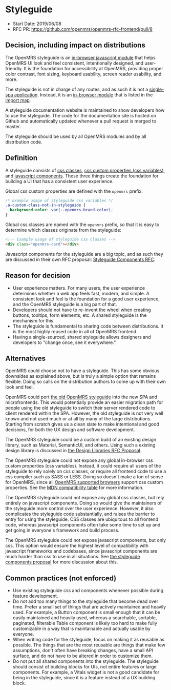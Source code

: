 # Styleguide
- Start Date: 2019/06/08
- RFC PR: https://github.com/openmrs/openmrs-rfc-frontend/pull/8

## Decision, including impact on distributions
The OpenMRS styleguide is an [in-browser javascript module](/text/0002-modules.md) that helps OpenMRS UI
look and feel consistent, intentionally designed, and user-friendly. It is the foundation for accessibility
at OpenMRS, providing proper color contrast, font sizing, keyboard usability, screen reader usability,
and more.

The styleguide is not in charge of any routes, and as such it is not a
[single-spa application](https://single-spa.js.org/docs/building-applications.html). Instead, it is an
[in-browser module](/text/0002-modules.md) that is listed in the [import map](/text/0004-import-maps.md).

A styleguide documentation website is maintained to show developers how to use the styleguide. The code for the
documentation site is hosted on Github and automatically updated whenever a pull request is merged to master.

The styleguide should be used by all OpenMRS modules and by all distribution code.

## Definition
A styleguide consists of [css classes](https://developer.mozilla.org/en-US/docs/Web/CSS/Class_selectors),
[css custom properties (css variables)](https://developer.mozilla.org/en-US/docs/Web/CSS/Using_CSS_custom_properties),
and [javascript components](/text/0009-styleguide-components.md). These three things create the foundation for
building a UI that has a consistent user experience.

Global css custom properties are defined with the `openmrs` prefix:

```css
/* Example usage of styleguide css variables */
.a-custom-class-not-in-styleguide {
  background-color: var(--openmrs-brand-color);
}
```

Global css classes are named with the `openmrs` prefix, so that it is easy to determine which classes originate from the styleguide:

```html
<!-- Example usage of styleguide css classes -->
<div class="openmrs-card"></div>
```

Javascript components for the styleguide are a big topic, and as such they are discussed in their own RFC proposal:
[Styleguide Components RFC](/text/0009-styleguide-components.md).

## Reason for decision
- User experience matters. For many users, the user experience determines whether a web app feels fast, modern, and simple.
  A consistent look and feel is the foundation for a good user experience, and the OpenMRS styleguide is a big part of that.
- Developers should not have to re-invent the wheel when creating buttons, tooltips, form elements, etc. A shared styleguide is the
  mechanism for this.
- The styleguide is fundamental to sharing code between distributions. It is the most highly reused code in all of OpenMRS frontend.
- Having a single-sourced, shared styleguide allows designers and developers to "change once, see it everywhere."

## Alternatives
OpenMRS could choose not to have a styleguide. This has some obvious downsides as explained above, but is truly a simple option that remains
flexible. Doing so calls on the distribution authors to come up with their own look and feel.

OpenMRS could port [the old OpenMRS styleguide](https://demo.openmrs.org/openmrs/uicommons/styleGuide.page) into the new SPA and microfrontends.
This would potentially provide an easier migration path for people using the old styleguide to switch their server rendered code to
client rendered within the SPA. However, the old styleguide is not very well known and not used much or at all by many of the large distributions.
Starting from scratch gives us a clean slate to make intentional and good decisions, for both the UX design and software development.

The OpenMRS styleguide could be a custom build of an existing design library, such as Material, SemanticUI, and others.
Using such a existing design library is discussed in [the Design Libraries RFC Proposal](/text/0010-design-libraries.md).

The OpenMRS styleguide could not expose any global in-browser css custom properties (css variables). Instead, it could require all users of
the styleguide to rely solely on css classes, or require all frontend code to use a css compiler such as SASS or LESS. Doing so doesn't make
a ton of sense for OpenMRS, since all [OpenMRS supported browsers](/text/0003-browser-support.md) support css custom properties. See
the [MDN compatibility table](https://developer.mozilla.org/en-US/docs/Web/CSS/Using_CSS_custom_properties#Browser_compatibility)
for more information.

The OpenMRS styleguide could not expose any global css classes, but rely entirely on javascript components. Doing so would give the maintainers
of the styleguide more control over the user experience. However, it also complicates the styleguide code substantially, and raises the barrier
to entry for using the styleguide. CSS classes are ubiquitous to all frontend code, whereas javascript components often take some time to
set up and get going in everyone's framework and build process.

The OpenMRS styleguide could not expose javascript components, but only css. This option would ensure the highest level of compatibility
with javascript frameworks and codebases, since javascript components are much harder than css to use in all situations. See
[the styleguide components proposal](/textt/0007-styleguide.components.md) for more discussion about this.

## Common practices (not enforced)
- Use existing styleguide css and components whenever possible during feature development.
- Do not add too many things to the styleguide that become dead over time. Prefer a small set of things that are actively maintained
  and heavily used. For example, a Button component is small enough that it can be easily maintained and heavily used,
  whereas a searchable, sortable, paginated, filterable Table component is likely too hard to make fully customizable in a way
  that is maintainable and actually usable by everyone.
- When writing code for the styleguide, focus on making it as reusable as possible. The things that are the most reusable are
  things that make few assumptions, don't often have breaking changes, have a small API surface, and do not have to be
  altered in order to customize them.
- Do not put all shared components into the styleguide. The styleguide should consist of building blocks for UIs, not entire
  features or large components. For example, a Vitals widget is not a good candidate for being in the styleguide, since it
  is a feature instead of a UX building block.